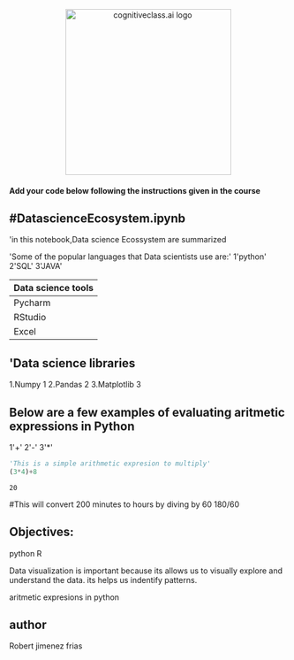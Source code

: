 <center>
    <img src="https://cf-courses-data.s3.us.cloud-object-storage.appdomain.cloud/IBMDeveloperSkillsNetwork-DS0105EN-SkillsNetwork/labs/Module2/images/SN_web_lightmode.png" width="300" alt="cognitiveclass.ai logo">
</center>


#### Add your code below following the instructions given in the course


#DatascienceEcosystem.ipynb
-----------------------------

'in this notebook,Data science Ecossystem are summarized

'Some of the popular languages that Data scientists use are:'
1'python'
2'SQL'
3'JAVA'

| Data science tools |
|--------------------|
|Pycharm  |
|RStudio |
|Excel |

'Data science libraries 
--------------------------
1.Numpy 1
2.Pandas 2
3.Matplotlib 3

Below are a few examples of evaluating aritmetic expressions in Python
--------------------------
1'+'
2'-'
3'*'


```python
'This is a simple arithmetic expresion to multiply'
(3*4)+8
```




    20


#This will convert 200 minutes to hours by diving by 60
180/60

Objectives:
------------
python 
R

Data visualization is important because its allows us to visually explore and understand the data.
its helps us indentify patterns.

aritmetic expresions in python

## author 
Robert jimenez frias


```python

```
